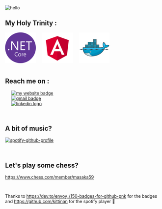 <!-- gif -->
<img src="assets/hello_cropped.gif" alt="hello">

<br>

<!-- about me -->
<!-- stack -->
## My Holy Trinity :
<div style="display: flex; align-items: center; gap: 20px;">
    <img src="assets/NET%20core.png" width="100" height="100" alt="ASP.NET core icon">
    <img src="assets/Angular.png" width="100" height="100" alt="Angular icon">
    <img src="assets/Docker.png" width="100" height="100" alt="Docker icon">
</div>

<br>

<!-- contact -->
## Reach me on :
&nbsp;&nbsp;&nbsp;&nbsp; <a href="https://portfolio.pierrefraisse.dev/" target="_blank"><img src="https://img.shields.io/badge/website-000000?style=for-the-badge&logo=About.me&logoColor=white" alt="my website badge"></a> <br>
&nbsp;&nbsp;&nbsp;&nbsp; <a href="mailto:pierrefraisse90@gmail.com" target="_blank"><img src="https://img.shields.io/badge/Gmail-D14836?style=for-the-badge&logo=gmail&logoColor=white" alt="gmail badge"></a> <br>
&nbsp;&nbsp;&nbsp;&nbsp; <a href="https://www.linkedin.com/in/pierre-fraisse-83b4b5253/" target="_blank"><img src="https://img.shields.io/badge/LinkedIn-0077B5?style=for-the-badge&logo=linkedin&logoColor=white" alt="linkedin logo"></a>

<br>

<!-- spotify -->
## A bit of music?
[![spotify-github-profile](https://spotify-github-profile.kittinanx.com/api/view?uid=21h64xlyb74hjtpguumzr3uxq&cover_image=true&theme=default&show_offline=false&background_color=121212&interchange=false)](https://github.com/kittinan/spotify-github-profile)

<br>

<!-- chess.com -->
## Let's play some chess?
https://www.chess.com/member/masaka59

<br>

Thanks to https://dev.to/envoy_/150-badges-for-github-pnk for the badges and https://github.com/kittinan for the spotify player 👏
